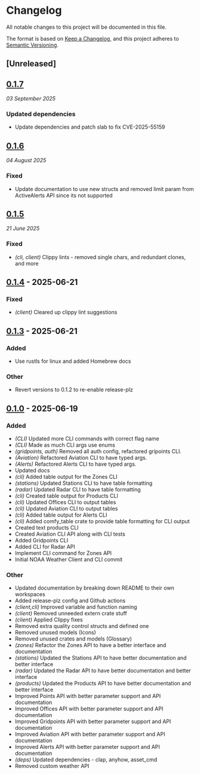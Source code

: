 # Changelog

All notable changes to this project will be documented in this file.

The format is based on [Keep a Changelog](https://keepachangelog.com/en/1.0.0/),
and this project adheres to [Semantic Versioning](https://semver.org/spec/v2.0.0.html).

## [Unreleased]

## [0.1.7](https://github.com/seferino-fernandez/noaa_weather/compare/v0.1.6...v0.1.7)
_03 September 2025_

### Updated dependencies

* Update dependencies and patch slab to fix CVE-2025-55159

## [0.1.6](https://github.com/seferino-fernandez/noaa_weather/compare/noaa_weather_client-v0.1.5...noaa_weather_client-v0.1.6)
_04 August 2025_

### Fixed

* Update documentation to use new structs and removed limit param from ActiveAlerts API since its not supported

## [0.1.5](https://github.com/seferino-fernandez/noaa_weather/compare/noaa_weather_client-v0.1.4...noaa_weather_client-v0.1.5)
_21 June 2025_

### Fixed

* *(cli, client)* Clippy lints - removed single chars, and redundant clones, and more

## [0.1.4](https://github.com/seferino-fernandez/noaa_weather/compare/noaa_weather_client-v0.1.3...noaa_weather_client-v0.1.4) - 2025-06-21

### Fixed

- *(client)* Cleared up clippy lint suggestions

## [0.1.3](https://github.com/seferino-fernandez/noaa_weather/compare/noaa_weather_client-v0.1.2...noaa_weather_client-v0.1.3) - 2025-06-21

### Added

- Use rustls for linux and added Homebrew docs

### Other

- Revert versions to 0.1.2 to re-enable release-plz

## [0.1.0](https://github.com/seferino-fernandez/noaa_weather/releases/tag/noaa_weather_client-v0.1.0) - 2025-06-19

### Added

- *(CLI)* Updated more CLI commands with correct flag name
- *(CLI)* Made as much CLI args use enums
- *(gridpoints, auth)* Removed all auth config, refactored gripoints CLI.
- *(Aviation)* Refactored Aviation CLI to have typed args.
- *(Alerts)* Refactored Alerts CLI to have typed args.
- Updated docs
- *(cli)* Added table output for the Zones CLI
- *(stations)* Updated Stations CLI to have table formatting
- *(radar)* Updated Radar CLI to have table formatting
- *(cli)* Created table output for Products CLI
- *(cli)* Updated Offices CLI to output tables
- *(cli)* Updated Aviation CLI to output tables
- *(cli)* Added table output for Alerts CLI
- *(cli)* Added comfy_table crate to provide table formatting for CLI output
- Created text products CLI
- Created Aviation CLI API along with CLI tests
- Added Gridpoints CLI
- Added CLI for Radar API
- Implement CLI command for Zones API
- Initial NOAA Weather Client and CLI commit

### Other

- Updated documentation by breaking down README to their own workspaces
- Added release-plz config and Github actions
- *(client,cli)* Improved variable and function naming
- *(client)* Removed unneeded extern crate stuff
- *(client)* Applied Clippy fixes
- Removed extra quality control structs and defined one
- Removed unused models (Icons)
- Removed unused crates and models (Glossary)
- *(zones)* Refactor the Zones API to have a better interface and documentation
- *(stations)* Updated the Stations API to have better documentation and better interface
- *(radar)* Updated the Radar API to have better documentation and better interface
- *(products)* Updated the Products API to have better documentation and better interface
- Improved Points API with better parameter support and API documentation
- Improved Offices API with better parameter support and API documentation
- Improved Gridpoints API with better parameter support and API documentation
- Improved Aviation API with better parameter support and API documentation
- Improved Alerts API with better parameter support and API documentation
- *(deps)* Updated dependencies - clap, anyhow, asset_cmd
- Removed custom weather API
